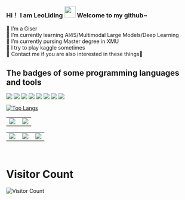 ### Hi！ I am LeoLiding <img src="https://raw.githubusercontent.com/MartinHeinz/MartinHeinz/master/wave.gif" width="30px"> Welcome to my github~
<!--
**LeoLiding/LeoLiding** is a ✨ _special_ ✨ repository because its `README.md` (this file) appears on your GitHub profile.

Here are some ideas to get you started:

- 🔭 I’m currently working on ...
- 🌱 I’m currently learning ...
- 👯 I’m looking to collaborate on ...
- 🤔 I’m looking for help with ...
- 💬 Ask me about ...
- 📫 How to reach me: ...
- 😄 Pronouns: ...
- ⚡ Fun fact: ...
-->
👯 I’m a Giser<br>
🌱 I’m currently learning AI4S/Multimodal Large Models/Deep Learning<br>
🔭 I’m currently pursing Master degree in XMU<br>
🤔 I try to play kaggle sometimes<br>
💬 Contact me if you are also interested in these things👋 <br>

<h2>The badges of some programming languages and tools</h2>

<div style="float: left;">
    
<img src="https://badgen.net/badge/Python/6/007ACC?icon=" />   
<img src="https://badgen.net/badge/UrbanScience/6/007ACC?icon=" />  
<img src="https://badgen.net/badge/C ++/4/5849BE?icon=" />
<img src="https://badgen.net/badge/HTML/3/42AFCE?icon=" />
<img src="https://badgen.net/badge/MySQL/3/00796B?icon=" />
<img src="https://badgen.net/badge/GeospatialData/6/00ACC1?icon=" />
<img src="https://badgen.net/badge/DeepLearning/4/CED2D7?icon=" />
<img src="https://badgen.net/badge/BigData/5/CED2D7?icon=" />
</div>

<br>

[![Top Langs](https://github-readme-stats.vercel.app/api/top-langs/?username=LeoLiding&layout=compact)](https://github.com/anuraghazra/github-readme-stats)


<table>
    <tr>
        <td >
            <center><img src="https://github-readme-stats.vercel.app/api?username=LeoLiding&show_icons=true&hide_border=true&theme=chartreuse-dark" ></center>
        </td>
        <td >
            <center><img src="https://github-profile-summary-cards.vercel.app/api/cards/profile-details?username=LeoLiding&theme=github_dark&show_icons=true" align="right" /></center>
        </td>
    </tr>
</table>

<table>
    <tr>
        <td >
            <center><img src="http://github-profile-summary-cards.vercel.app/api/cards/repos-per-language?username=LeoLiding&theme=vue" ></center>
        </td>
        <td >
            <center><img src="http://github-profile-summary-cards.vercel.app/api/cards/productive-time?username=LeoLiding&theme=github&utcOffset=8" align="right" /></center>
        </td>
        <td >
            <center><img src="http://github-profile-summary-cards.vercel.app/api/cards/most-commit-language?username=LeoLiding&theme=vue" align="right" /></center>
        </td>
    </tr>
</table>
<br>

# Visitor Count
![Visitor Count](https://profile-counter.glitch.me/LeoLiding/count.svg)
